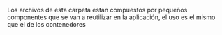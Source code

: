 Los archivos de esta carpeta estan compuestos por pequeños componentes que se van a reutilizar en la aplicación, el uso es el mismo que el de los contenedores